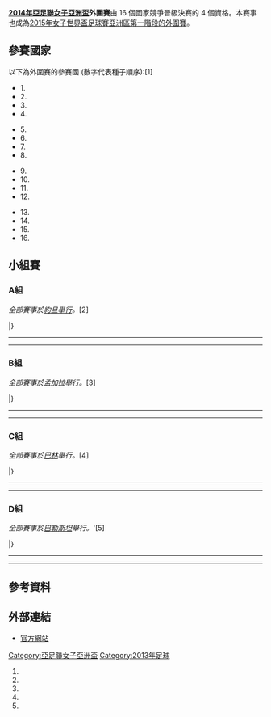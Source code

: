 **[2014年亞足聯女子亞洲盃](../Page/2014年亞足聯女子亞洲盃.md "wikilink")外圍賽**由 16 個國家競爭晉級決賽的 4 個資格。本賽事也成為[2015年女子世界盃足球賽亞洲區第一階段的外圍賽](https://zh.wikipedia.org/wiki/2015年女子世界盃足球賽 "wikilink")。

## 參賽國家

以下為外圍賽的參賽國 (數字代表種子順序):\[1\]

  - 1\.
  - 2\.
  - 3\.
  - 4\.

<!-- end list -->

  - 5\.
  - 6\.
  - 7\.
  - 8\.

<!-- end list -->

  - 9\.
  - 10\.
  - 11\.
  - 12\.

<!-- end list -->

  - 13\.
  - 14\.
  - 15\.
  - 16\.

## 小組賽

### A組

*全部賽事於[約旦舉行](https://zh.wikipedia.org/wiki/約旦 "wikilink")。*\[2\]

|}

-----

-----

### B組

*全部賽事於[孟加拉舉行](https://zh.wikipedia.org/wiki/孟加拉 "wikilink")。*\[3\]

|}

-----

-----

### C組

*全部賽事於[巴林](../Page/巴林.md "wikilink")舉行。*\[4\]

|}

-----

-----

### D組

*全部賽事於[巴勒斯坦](../Page/巴勒斯坦.md "wikilink")舉行。*'\[5\]

|}

-----

-----

## 參考資料

## 外部連結

  - [官方網站](https://web.archive.org/web/20130310033134/http://www.the-afc.com/en/tournaments/women/afc-womens-asian-cup-2014.html)

[Category:亞足聯女子亞洲盃](https://zh.wikipedia.org/wiki/Category:亞足聯女子亞洲盃 "wikilink") [Category:2013年足球](https://zh.wikipedia.org/wiki/Category:2013年足球 "wikilink")

1.
2.
3.
4.
5.